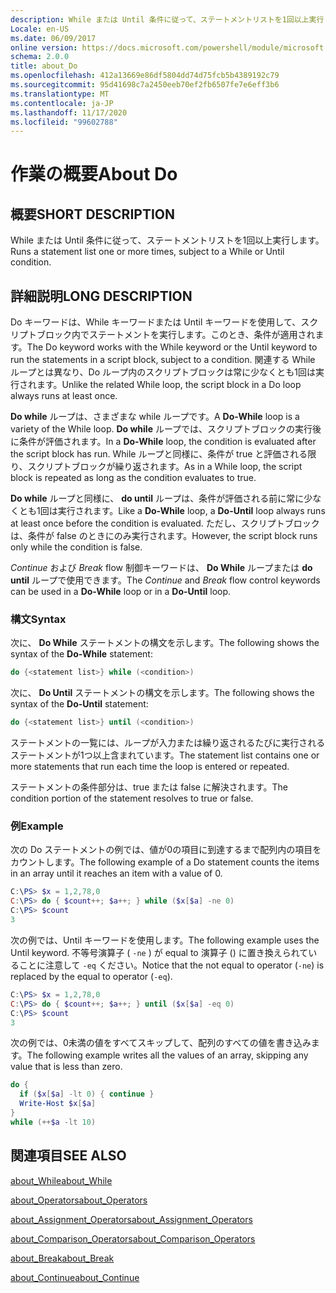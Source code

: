 ```yaml
---
description: While または Until 条件に従って、ステートメントリストを1回以上実行します。
Locale: en-US
ms.date: 06/09/2017
online version: https://docs.microsoft.com/powershell/module/microsoft.powershell.core/about/about_do?view=powershell-7.2&WT.mc_id=ps-gethelp
schema: 2.0.0
title: about_Do
ms.openlocfilehash: 412a13669e86df5804dd74d75fcb5b4389192c79
ms.sourcegitcommit: 95d41698c7a2450eeb70ef2fb6507fe7e6eff3b6
ms.translationtype: MT
ms.contentlocale: ja-JP
ms.lasthandoff: 11/17/2020
ms.locfileid: "99602788"
---
```

# <a name="about-do"></a><span data-ttu-id="ed4ac-103">作業の概要</span><span class="sxs-lookup"><span data-stu-id="ed4ac-103">About Do</span></span>

## <a name="short-description"></a><span data-ttu-id="ed4ac-104">概要</span><span class="sxs-lookup"><span data-stu-id="ed4ac-104">SHORT DESCRIPTION</span></span>
<span data-ttu-id="ed4ac-105">While または Until 条件に従って、ステートメントリストを1回以上実行します。</span><span class="sxs-lookup"><span data-stu-id="ed4ac-105">Runs a statement list one or more times, subject to a While or Until condition.</span></span>

## <a name="long-description"></a><span data-ttu-id="ed4ac-106">詳細説明</span><span class="sxs-lookup"><span data-stu-id="ed4ac-106">LONG DESCRIPTION</span></span>

<span data-ttu-id="ed4ac-107">Do キーワードは、While キーワードまたは Until キーワードを使用して、スクリプトブロック内でステートメントを実行します。このとき、条件が適用されます。</span><span class="sxs-lookup"><span data-stu-id="ed4ac-107">The Do keyword works with the While keyword or the Until keyword to run the statements in a script block, subject to a condition.</span></span> <span data-ttu-id="ed4ac-108">関連する While ループとは異なり、Do ループ内のスクリプトブロックは常に少なくとも1回は実行されます。</span><span class="sxs-lookup"><span data-stu-id="ed4ac-108">Unlike the related While loop, the script block in a Do loop always runs at least once.</span></span>

<span data-ttu-id="ed4ac-109">**Do while** ループは、さまざまな while ループです。</span><span class="sxs-lookup"><span data-stu-id="ed4ac-109">A **Do-While** loop is a variety of the While loop.</span></span> <span data-ttu-id="ed4ac-110">**Do while** ループでは、スクリプトブロックの実行後に条件が評価されます。</span><span class="sxs-lookup"><span data-stu-id="ed4ac-110">In a **Do-While** loop, the condition is evaluated after the script block has run.</span></span> <span data-ttu-id="ed4ac-111">While ループと同様に、条件が true と評価される限り、スクリプトブロックが繰り返されます。</span><span class="sxs-lookup"><span data-stu-id="ed4ac-111">As in a While loop, the script block is repeated as long as the condition evaluates to true.</span></span>

<span data-ttu-id="ed4ac-112">**Do while** ループと同様に、 **do until** ループは、条件が評価される前に常に少なくとも1回は実行されます。</span><span class="sxs-lookup"><span data-stu-id="ed4ac-112">Like a **Do-While** loop, a **Do-Until** loop always runs at least once before the condition is evaluated.</span></span> <span data-ttu-id="ed4ac-113">ただし、スクリプトブロックは、条件が false のときにのみ実行されます。</span><span class="sxs-lookup"><span data-stu-id="ed4ac-113">However, the script block runs only while the condition is false.</span></span>

<span data-ttu-id="ed4ac-114">*Continue* および *Break* flow 制御キーワードは、 **Do While** ループまたは **do until** ループで使用できます。</span><span class="sxs-lookup"><span data-stu-id="ed4ac-114">The *Continue* and *Break* flow control keywords can be used in a **Do-While** loop or in a **Do-Until** loop.</span></span>

### <a name="syntax"></a><span data-ttu-id="ed4ac-115">構文</span><span class="sxs-lookup"><span data-stu-id="ed4ac-115">Syntax</span></span>

<span data-ttu-id="ed4ac-116">次に、 **Do While** ステートメントの構文を示します。</span><span class="sxs-lookup"><span data-stu-id="ed4ac-116">The following shows the syntax of the **Do-While** statement:</span></span>

```powershell
do {<statement list>} while (<condition>)
```

<span data-ttu-id="ed4ac-117">次に、 **Do Until** ステートメントの構文を示します。</span><span class="sxs-lookup"><span data-stu-id="ed4ac-117">The following shows the syntax of the **Do-Until** statement:</span></span>

```powershell
do {<statement list>} until (<condition>)
```

<span data-ttu-id="ed4ac-118">ステートメントの一覧には、ループが入力または繰り返されるたびに実行されるステートメントが1つ以上含まれています。</span><span class="sxs-lookup"><span data-stu-id="ed4ac-118">The statement list contains one or more statements that run each time the loop is entered or repeated.</span></span>

<span data-ttu-id="ed4ac-119">ステートメントの条件部分は、true または false に解決されます。</span><span class="sxs-lookup"><span data-stu-id="ed4ac-119">The condition portion of the statement resolves to true or false.</span></span>

### <a name="example"></a><span data-ttu-id="ed4ac-120">例</span><span class="sxs-lookup"><span data-stu-id="ed4ac-120">Example</span></span>

<span data-ttu-id="ed4ac-121">次の Do ステートメントの例では、値が0の項目に到達するまで配列内の項目をカウントします。</span><span class="sxs-lookup"><span data-stu-id="ed4ac-121">The following example of a Do statement counts the items in an array until it reaches an item with a value of 0.</span></span>

```powershell
C:\PS> $x = 1,2,78,0
C:\PS> do { $count++; $a++; } while ($x[$a] -ne 0)
C:\PS> $count
3
```

<span data-ttu-id="ed4ac-122">次の例では、Until キーワードを使用します。</span><span class="sxs-lookup"><span data-stu-id="ed4ac-122">The following example uses the Until keyword.</span></span> <span data-ttu-id="ed4ac-123">不等号演算子 ( `-ne` ) が equal to 演算子 () に置き換えられていることに注意して `-eq` ください。</span><span class="sxs-lookup"><span data-stu-id="ed4ac-123">Notice that the not equal to operator (`-ne`) is replaced by the equal to operator (`-eq`).</span></span>

```powershell
C:\PS> $x = 1,2,78,0
C:\PS> do { $count++; $a++; } until ($x[$a] -eq 0)
C:\PS> $count
3
```

<span data-ttu-id="ed4ac-124">次の例では、0未満の値をすべてスキップして、配列のすべての値を書き込みます。</span><span class="sxs-lookup"><span data-stu-id="ed4ac-124">The following example writes all the values of an array, skipping any value that is less than zero.</span></span>

```powershell
do {
  if ($x[$a] -lt 0) { continue }
  Write-Host $x[$a]
}
while (++$a -lt 10)
```

## <a name="see-also"></a><span data-ttu-id="ed4ac-125">関連項目</span><span class="sxs-lookup"><span data-stu-id="ed4ac-125">SEE ALSO</span></span>

[<span data-ttu-id="ed4ac-126">about_While</span><span class="sxs-lookup"><span data-stu-id="ed4ac-126">about_While</span></span>](about_While.md)

[<span data-ttu-id="ed4ac-127">about_Operators</span><span class="sxs-lookup"><span data-stu-id="ed4ac-127">about_Operators</span></span>](about_Operators.md)

[<span data-ttu-id="ed4ac-128">about_Assignment_Operators</span><span class="sxs-lookup"><span data-stu-id="ed4ac-128">about_Assignment_Operators</span></span>](about_Assignment_Operators.md)

[<span data-ttu-id="ed4ac-129">about_Comparison_Operators</span><span class="sxs-lookup"><span data-stu-id="ed4ac-129">about_Comparison_Operators</span></span>](about_Comparison_Operators.md)

[<span data-ttu-id="ed4ac-130">about_Break</span><span class="sxs-lookup"><span data-stu-id="ed4ac-130">about_Break</span></span>](about_Break.md)

[<span data-ttu-id="ed4ac-131">about_Continue</span><span class="sxs-lookup"><span data-stu-id="ed4ac-131">about_Continue</span></span>](about_Continue.md)

